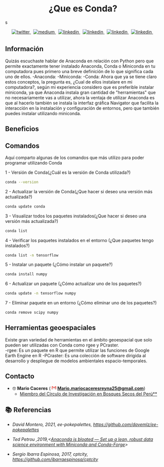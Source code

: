 <h1 align="center"><strong>¿Que es Conda?</strong></h1>

<table align="center">s
 <p align="center">
<a href="https://twitter.com/Mario251997" target="_blank">
<img src=https://img.shields.io/badge/twitter-%2300acee.svg?&style=for-the-badge&logo=twitter&logoColor=white alt=twitter style="margin-bottom: 5px;" />
</a> &nbsp;

<a href="https://www.facebook.com/mariocaceres25" target="_blank">
<img src=https://img.shields.io/badge/Facebook-1877F2?style=for-the-badge&logo=facebook&logoColor=white alt=medium style="margin-bottom: 5px;" />
</a> &nbsp;

<a href="https://www.linkedin.com/in/mariocaceres25/" target="_blank">
<img src=https://img.shields.io/badge/linkedin-%231E77B5.svg?&style=for-the-badge&logo=linkedin&logoColor=white alt=linkedin style="margin-bottom: 5px;" />
</a> &nbsp;

<a href="mailto:mariocaceresreyna25@gmail.com" target="_blank">
<img src=https://img.shields.io/badge/Gmail-D14836?style=for-the-badge&logo=gmail&logoColor=white   alt=linkedin style="margin-bottom: 5px;" />
</a> &nbsp;  

<a href="https://github.com/mario199745/An-lise-de-Dados-em-Linguagem-R/stargazers" target="_blank">
<img src=https://img.shields.io/github/stars/ambarja/WebMapping-Taller?style=for-the-badge   alt=linkedin style="margin-bottom: 5px;" />
</a> &nbsp;  

<a href="https://github.com/mario199745/An-lise-de-Dados-em-Linguagem-R/fork?" target="_blank">
<img src=https://img.shields.io/github/forks/ambarja/WebMapping-Taller?style=for-the-badge   alt=linkedin style="margin-bottom: 5px;" />
</a> &nbsp; 



 ## **Información**
  Quizás escuchaste hablar de Anaconda en relación con Python pero que permite exactamente tener instalado Anaconda, Conda o Miniconda en tu computadora 
  pues primero una breve definición de lo que significa cada uno de ellos. 
  -Anaconda: 
  -Miniconda: 
  -Conda: 
  Ahora que ya se tiene claro estos conceptos, la pregunta es, ¿Cual de ellos instalare en mi computadora?, según mi experiencia considero que es preferible 
  instalar miniconda, ya que Anaconda instala gran cantidad de "herramientas" que no necesariamente vas a utilizar, ahora la ventaja de utilizar 
  Anaconda es que al hacerlo también se instala la interfaz gráfica Navigator que facilita la interacción en la instalación y configuración de entornos, pero 
  que también puedes instalar utilizando miniconda. 

## **Beneficios**


## **Comandos**

 Aquí comparto algunas de los comandos que más utilizo para poder programar utilizando Conda

1 - Versión de Conda(¿Cuál es la versión de Conda utilizada?)
```bash
conda --version
```
2 - Actualizar la versión de Conda(¿Que hacer si deseo una versión más actualizada?)
```bash
conda update conda
```
3 - Visualizar todos los paquetes instalados(¿Que hacer si deseo una versión más actualizada?)
```bash
conda list
```
4 - Verificar los paquetes instalados en el entorno (¿Que paquetes tengo instalados?)
```bash
conda list -n tensorflow
```
5 - Instalar un paquete (¿Cómo instalar un paquete?)
```bash
conda install numpy
```
6 - Actualizar un paquete (¿Cómo actualizar uno de los paquetes?)
```bash
conda update -n tensorflow numpy
```
7 - Eliminar paquete en un entorno (¿Cómo eliminar uno de los paquetes?)
```bash
conda remove scipy numpy
```
 ## **Herramientas geoespaciales**
  Existe gran variedad de herramientas en el ámbito geoespacial que solo pueden ser utilizadas con Conda como rgee y PCraster.  
  -rgee: Es un paquete en R que permite utilizar las funciones de Google Earth Engine en R 
  -PCraster: Es una colección de software dirigida al desarrollo y despliegue de modelos ambientales espacio-temporales. 



## **Contacto**

* 🤓 **Mario Caceres** ( <img src="https://raw.githubusercontent.com/ambarja/Buenas-practicas-con-QGIS/main/img/email.png" height=14> <b>Mario.mariocaceresreyna25@gmail.com</b>)
  - [Miembro del Círculo de Investigación en Bosques Secos del Perú**](https://www.facebook.com/CIBOSEC)

## 📚 **Referencias**

- _David Montero, 2021, ee-pokepalettes,
  <https://github.com/davemlz/ee-pokepalettes>_

- _Ted Petrou
  ,2019,<[Anaconda is bloated — Set up a lean, robust data science environment with Miniconda and Conda-Forge](https://medium.com/dunder-data/anaconda-is-bloated-set-up-a-lean-robust-data-science-environment-with-miniconda-and-conda-forge-b48e1ac11646)>_

- _Sergio Ibarra Espinosa, 2017, cptcity,
  <https://github.com/ibarraespinosa/cptcity>_